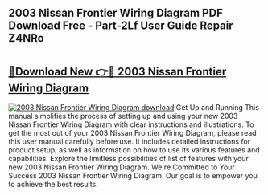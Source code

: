## 2003 Nissan Frontier Wiring Diagram PDF Download Free - Part-2Lf User Guide Repair Z4NRo

# <h2><a href="http://dfsgvb6.blite.top/?on=2003+Nissan+Frontier+Wiring+Diagram">🔗Download New 👉🔴 2003 Nissan Frontier Wiring Diagram</a></h2>

[![2003 Nissan Frontier Wiring Diagram download](https://i.imgur.com/lujVjoI.png)](http://dfsgvb6.blite.top/?on=2003+Nissan+Frontier+Wiring+Diagram)
Get Up and Running This manual simplifies the process of setting up and using your new 2003 Nissan Frontier Wiring Diagram with clear instructions and illustrations. To get the most out of your 2003 Nissan Frontier Wiring Diagram, please read this user manual carefully before use. It includes detailed instructions for product setup, as well as information on how to use its various features and capabilities. Explore the limitless possibilities of list of features with your new 2003 Nissan Frontier Wiring Diagram. We're Committed to Your Success 2003 Nissan Frontier Wiring Diagram. Our goal is to empower you to achieve the best results.
